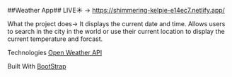 ##Weather App##
LIVE☀️ -> https://shimmering-kelpie-e14ec7.netlify.app/

What the project does-> It displays the current date and time. Allows users to search in the city in the world or use their current location to display the current temperature and forcast.

Technologies
[Open Weather API](https://openweathermap.org/api)

Built With
[BootStrap](https://getbootstrap.com/)
